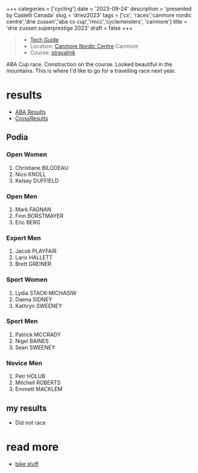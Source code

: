 +++
categories = ['cycling']
date = '2023-09-24'
description = 'presented by Castelli Canada'
slug = 'driez2023'
tags = ['cx', 'races','canmore nordic centre','drie zussen','aba cx cup','rmcc','cyclemeisters', 'canmore']
title = 'drie zussen superprestige 2023'
draft = false
+++

> * [Tech Guide](https://docs.google.com/document/d/1mFXIVfe8Va_sB24oZAgKyfTCuMIbOAgo163IjusqNrw/edit) 
> * Location: [Canmore Nordic Centre](../nordiccentre/) Canmore
> * Course: [stravalink](http://strava.com/segments/35509790)

ABA Cup race. Construction on the course. Looked beautiful in the mountains. This is where I'd like to go for a travelling race next year. 

# results

* [ABA Results](https://zone4.ca/race/2023-09-24/7bb203b8/results)
* [CrossResults](https://www.crossresults.com/race/11722)

## Podia

### Open Women

1. Christiane BILODEAU
2. Nico KNOLL
3. Kelsey DUFFIELD

### Open Men

1. Mark FAGNAN
2. Finn BORSTMAYER
3. Eric BERG

### Expert Men

1. Jacob PLAYFAIR
2. Larix HALLETT
3. Brett GREINER

### Sport Women

1. Lydia STACK-MICHASIW
2. Daena SIDNEY
3. Kathryn SWEENEY

### Sport Men

1. Patrick MCCRADY
2. Nigel BAINES
3. Sean SWEENEY

### Novice Men

1. Petr HOLUB
2. Mitchell ROBERTS
3. Emmett MACKLEM

## my results

* Did not race

# read more

* [bike stuff](../../categories/cycling/)